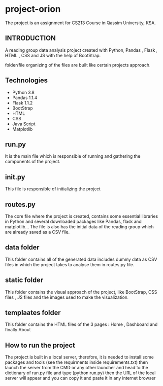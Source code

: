 # project-orion
The project is an assignment for CS213 Course in Qassim University, KSA.


INTRODUCTION
------------

A reading group data analysis project created with Python, Pandas , Flask , HTML , CSS and JS with the help of BootStrap.

folder/file organizing of the files are built like certain projects approach. 


Technologies
------------
* Python 3.8
* Pandas 1.1.4
* Flask 1.1.2
* BootStrap
* HTML
* CSS
* Java Script
* Matplotlib


run.py
------------

It is the main file which is responsible of running and gathering the components of the project.


__init__.py
------------

This file is responsible of initializing the project 


routes.py
------------

The core file  where the project is created, contains some essential libraries in Python and several downloaded packages like Pandas, flask and matplotlib...
The file is also has the initial data of the reading group which are already saved as a CSV file.


data folder
------------

This folder contains all of the generated data includes dummy data as CSV files in which the project takes to analyse them in routes.py file.


static folder
------------

This folder contains the visual approach of the project, like BootStrap, CSS files , JS files and the images used to make the visualization.


templaates folder
------------

This folder contains the HTML files of the 3 pages : Home , Dashboard and finally About


How to run the project
------------

The project is built in a local server, therefore, it is needed to install some packages and tools (see the requirments inside requirements.txt)
then launch the server from the CMD or any other launcher and head to the dictionary of run.py file and type (python run.py) then the URL of the local server will appear and you can copy it and paste it in any internet browser 
  
